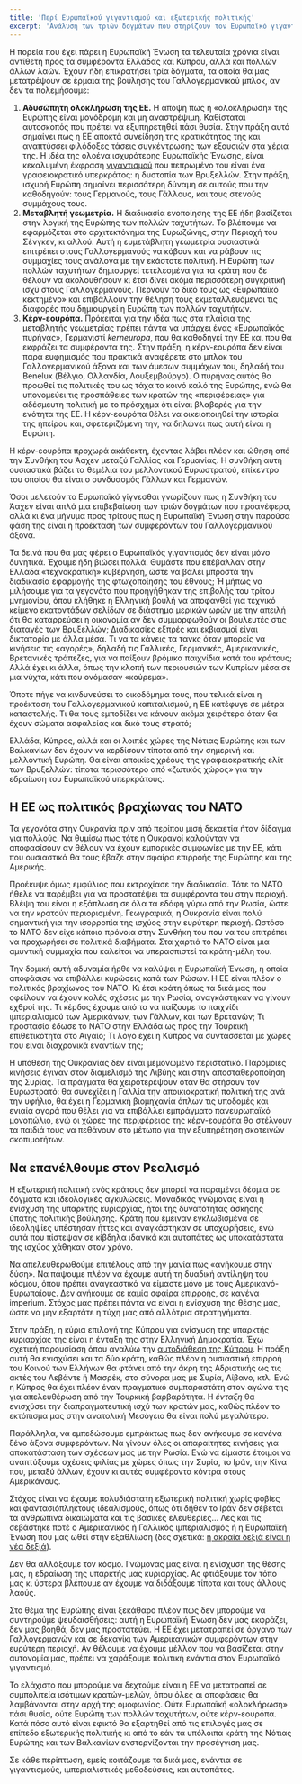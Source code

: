 ```yaml
---
title: 'Περί Ευρωπαϊκού γιγαντισμού και εξωτερικής πολιτικής'
excerpt: 'Ανάλυση των τριών δογμάτων που στηρίζουν τον Ευρωπαϊκό γιγαντισμό. Γιατί πρέπει να είμαστε εναντίον του.'
---
```


Η πορεία που έχει πάρει η Ευρωπαϊκή Ένωση τα τελευταία χρόνια είναι
αντίθετη προς τα συμφέροντα Ελλάδας και Κύπρου, αλλά και πολλών άλλων
λαών.  Έχουν ήδη επικρατήσει τρία δόγματα, τα οποία θα μας μετατρέψουν
σε έρμαια της βούλησης του Γαλλογερμανικού μπλοκ, αν δεν τα πολεμήσουμε:

1. **Αδυσώπητη ολοκλήρωση της ΕΕ.**  Η άποψη πως η «ολοκλήρωση» της
   Ευρώπης είναι μονόδρομη και μη αναστρέψιμη.  Καθίσταται αυτοσκοπός
   που πρέπει να εξυπηρετηθεί πάσι θυσία.  Στην πράξη αυτό σημαίνει πως
   η ΕΕ αποκτά συνείδηση της κρατικότητας της και αναπτύσσει φιλόδοξες
   τάσεις συγκέντρωσης των εξουσιών στα χέρια της.  Η ιδέα της ολοένα
   ισχυρότερης Ευρωπαϊκής Ένωσης, είναι κεκαλυμένη έκφραση
   [γιγαντισμού](https://protesilaos.com/greek/2019-03-08-gigantism/)
   που πεπρωμένο του είναι ένα γραφειοκρατικό υπερκράτος: η δυστοπία των
   Βρυξελλών.  Στην πράξη, ισχυρή Ευρώπη σημαίνει περισσότερη δύναμη σε
   αυτούς που την καθοδηγούν: τους Γερμανούς, τους Γάλλους, και τους
   στενούς συμμάχους τους.
2. **Μεταβλητή γεωμετρία.**  Η διαδικασία ενοποίησης της ΕΕ ήδη
   βασίζεται στην λογική της Ευρώπης των πολλών ταχυτήτων.  Το βλέπουμε
   να εφαρμόζεται στο αρχιτεκτόνημα της Ευρωζώνης, στην Περιοχή του
   Σένγκεν, κι αλλού.  Αυτή η ευμετάβλητη γεωμετρία ουσιαστικά επιτρέπει
   στους Γαλλογερμανούς να κόβουν και να ράβουν τις συμμαχίες τους
   ανάλογα με την εκάστοτε πολιτική.  Η Ευρώπη των πολλών ταχυτήτων
   δημιουργεί τετελεσμένα για τα κράτη που δε θέλουν να ακολουθήσουν κι
   έτσι δίνει ακόμα περισσότερη συγκριτική ισχύ στους Γαλλογερμανούς.
   Περνούν το δικό τους ως «Ευρωπαϊκό κεκτημένο» και επιβάλλουν την
   θέληση τους εκμεταλλευόμενοι τις διαφορές που δημιουργεί η Ευρώπη των
   πολλών ταχυτήτων.
3. **Κέρν-εουρόπα.**  Πρόκειται για την ιδέα πως στα πλαίσια της
   μεταβλητής γεωμετρίας πρέπει πάντα να υπάρχει ένας «Ευρωπαϊκός
   πυρήνας», Γερμανιστί _kerneuropa_, που θα καθοδηγεί την ΕΕ και που θα
   εκφράζει τα συμφέροντα της.  Στην πράξη, η κέρν-εουρόπα δεν είναι
   παρά ευφημισμός που πρακτικά αναφέρετε στο μπλοκ του Γαλλογερμανικού
   άξονα και των άμεσων συμμάχων του, δηλαδή του Benelux (Βέλγιο,
   Ολλανδία, Λουξεμβούργο).  Ο πυρήνας αυτός θα προωθεί τις πολιτικές
   του ως τάχα το κοινό καλό της Ευρώπης, ενώ θα υπονομεύει τις
   προσπάθειες των κρατών της «περιφέρειας» για αδέσμευτη πολιτική με το
   πρόσχημα ότι είναι βλαβερές για την ενότητα της ΕΕ.  Η κέρν-εουρόπα
   θέλει να οικειοποιηθεί την ιστορία της ηπείρου και, σφετεριζόμενη
   την, να δηλώνει πως αυτή είναι η Ευρώπη.

Η κέρν-εουρόπα προχωρά ακάθεκτη, έχοντας λάβει πλέον και ώθηση από την
Συνθήκη του Άαχεν μεταξύ Γαλλίας και Γερμανίας.  Η συνθήκη αυτή
ουσιαστικά βάζει τα θεμέλια του μελλοντικού Ευρωστρατού, επίκεντρο του
οποίου θα είναι ο συνδυασμός Γάλλων και Γερμανών.  

Όσοι μελετούν το Ευρωπαϊκό γίγνεσθαι γνωρίζουν πως η Συνθήκη του Άαχεν
είναι απλά μια επιβεβαίωση των τριών δογμάτων που προανέφερα, αλλά κι
ένα μήνυμα προς τρίτους πως η Ευρωπαϊκή Ένωση στην παρούσα φάση της
είναι η προέκταση των συμφερόντων του Γαλλογερμανικού άξονα.  

Τα δεινά που θα μας φέρει ο Ευρωπαϊκός γιγαντισμός δεν είναι μόνο
δυνητικά.  Έχουμε ήδη βιώσει πολλά.  Θυμάστε που επέβαλλαν στην Ελλάδα
«τεχνοκρατική» κυβέρνηση, ώστε να βάλει μπροστά την διαδικασία εφαρμογής
της φτωχοποίησης του έθνους;  Ή μήπως να μιλήσουμε για τα γεγονότα που
προηγήθηκαν της επιβολής του τρίτου μνημονίου, όπου κλήθηκε η Ελληνική
βουλή να αποφανθεί για τεχνικό κείμενο εκατοντάδων σελίδων σε διάστημα
μερικών ωρών με την απειλή ότι θα καταρρεύσει η οικονομία αν δεν
συμμορφωθούν οι βουλευτές στις διαταγές των Βρυξελλών;  Διαδικασίες
εξπρές και εκβιασμοί είναι δικτατορία με άλλα μέσα.  Τι να τα κάνεις τα
τανκς όταν μπορείς να κινήσεις τις «αγορές», δηλαδή τις Γαλλικές,
Γερμανικές, Αμερικανικές, Βρετανικές τράπεζες, για να παίξουν βρόμικα
παιχνίδια κατά του κράτους; Αλλά έχει κι άλλα, όπως την κλοπή των
περιουσιών των Κυπρίων μέσα σε μια νύχτα, κάτι που ονόμασαν «κούρεμα».  

Όποτε πήγε να κινδυνεύσει το οικοδόμημα τους, που τελικά είναι
η προέκταση του Γαλλογερμανικού καπιταλισμού, η ΕΕ κατέφυγε σε μέτρα
καταστολής.  Τι θα τους εμποδίζει να κάνουν ακόμα χειρότερα όταν θα
έχουν σώματα ασφαλείας και δικό τους στρατό; 

Ελλάδα, Κύπρος, αλλά και οι λοιπές χώρες της Νότιας Ευρώπης και των
Βαλκανίων δεν έχουν να κερδίσουν τίποτα από την σημερινή και μελλοντική
Ευρώπη.  Θα είναι αποικίες χρέους της γραφειοκρατικής ελίτ των
Βρυξελλών: τίποτα περισσότερο από «ζωτικός χώρος» για την εδραίωση του
Ευρωπαϊκού υπερκράτους.  

## Η ΕΕ ως πολιτικός βραχίωνας του ΝΑΤΟ

Τα γεγονότα στην Ουκρανία πριν από περίπου μισή δεκαετία ήταν δίδαγμα
για πολλούς.  Να θυμίσω πως τότε η Ουκρανοί καλούνταν να αποφασίσουν αν
θέλουν να έχουν εμπορικές συμφωνίες με την ΕΕ, κάτι που ουσιαστικά θα
τους έβαζε στην σφαίρα επιρροής της Ευρώπης και της Αμερικής.

Προέκυψε όμως εμφύλιος που εκτροχίασε την διαδικασία.  Τότε το ΝΑΤΟ
ήθελε να παρέμβει για να προστατέψει τα συμφέροντα του στην περιοχή.
Βλέψη του είναι η εξάπλωση σε όλα τα εδάφη γύρω από την Ρωσία, ώστε να
την κρατούν περιορισμένη.  Γεωγραφικά, η Ουκρανία είναι πολύ σημαντική
για την ισορροπία της ισχύος στην ευρύτερη περιοχή.  Ωστόσο το ΝΑΤΟ δεν
είχε κάποια πρόνοια στην Συνθήκη του που να του επιτρέπει να προχωρήσει
σε πολιτικά διαβήματα.  Στα χαρτιά το ΝΑΤΟ είναι μια αμυντική συμμαχία
που καλείται να υπερασπιστεί τα κράτη-μέλη του.  

Την δομική αυτή αδυναμία ήρθε να καλύψει η Ευρωπαϊκή Ένωση, η οποία
αποφάσισε να επιβάλλει κυρώσεις κατά των Ρώσων.  Η ΕΕ είναι πλέον
ο πολιτικός βραχίωνας του ΝΑΤΟ.  Κι έτσι κράτη όπως τα δικά μας που
οφείλουν να έχουν καλές σχέσεις με την Ρωσία, αναγκάστηκαν να γίνουν
εχθροί της.  Τι κέρδος έχουμε από το να παίζουμε το παιχνίδι
ιμπεριαλισμού των Αμερικάνων, των Γάλλων, και των Βρετανών;  Τι
προστασία έδωσε το ΝΑΤΟ στην Ελλάδα ως προς την Τουρκική επιθετικότητα
στο Αιγαίο;  Τι λόγο έχει η Κύπρος να συντάσσεται με χώρες που είναι
διαχρονικά εναντίων της;

Η υπόθεση της Ουκρανίας δεν είναι μεμονωμένο περιστατικό.  Παρόμοιες
κινήσεις έγιναν στον διαμελισμό της Λιβύης και στην αποσταθεροποίηση της
Συρίας.  Τα πράγματα θα χειροτερέψουν όταν θα στήσουν τον Ευρωστρατό: θα
συνεχίζει η Γαλλία την αποικιοκρατική πολιτική της ανά την υφήλιο, θα
έχει η Γερμανική βιομηχανία όπλων τις υποδομές και ενιαία αγορά που
θέλει για να επιβάλλει εμπράγματο πανευρωπαϊκό μονοπώλιο, ενώ οι χώρες
της περιφέρειας της κέρν-εουρόπα θα στέλνουν τα παιδιά τους να πεθάνουν
στο μέτωπο για την εξυπηρέτηση σκοτεινών σκοπιμοτήτων.

## Να επανέλθουμε στον Ρεαλισμό

Η εξωτερική πολιτική ενός κράτους δεν μπορεί να παραμένει δέσμια σε
δόγματα και ιδεολογικές αγκυλώσεις.  Μοναδικός γνώμονας είναι η ενίσχυση
της υπαρκτής κυριαρχίας, ήτοι της δυνατότητας άσκησης ύπατης πολιτικής
βούλησης.  Κράτη που έμειναν εγκλωβισμένα σε ιδεοληψίες υπέστησαν ήττες
και αναγκάστηκαν σε υποχωρήσεις, ενώ αυτά που πίστεψαν σε κίβδηλα
ιδανικά και αυταπάτες ως υποκατάστατα της ισχύος χάθηκαν στον χρόνο.

Να απελευθερωθούμε επιτέλους από την μανία πως «ανήκουμε στην δύση».  Να
πάψουμε πλέον να έχουμε αυτή τη δυαδική αντίληψη του κόσμου, όπου πρέπει
αναγκαστικά να είμαστε μόνο με τους Αμερικανό-Ευρωπαίους.  Δεν ανήκουμε
σε καμία σφαίρα επιρροής, σε κανένα imperium.  Στόχος μας πρέπει πάντα
να είναι η ενίσχυση της θέσης μας, ώστε να μην εξαρτάτε η τύχη μας από
αλλότρια στρατηγήματα.

Στην πράξη, η κύρια επιλογή της Κύπρου για ενίσχυση της υπαρκτής
κυριαρχίας της είναι η ένταξη της στην Ελληνική Δημοκρατία.  Έχω σχετική
παρουσίαση όπου αναλύω την [αυτοδιάθεση της
Κύπρου](https://protesilaos.com/greek/2018-09-14-cyprus-self-determination/).
Η πράξη αυτή θα ενισχύσει και τα δύο κράτη, καθώς πλέον η ουσιαστική
επιρροή του Κοινού των Ελλήνων θα φτάνει από την άκρη της Αδριατικής ως
τις ακτές του Λεβάντε ή Μασρέκ, στα σύνορα μας με Συρία, Λίβανο, κτλ.
Ενώ η Κύπρος θα έχει πλέον έναν πραγματικό συμπαραστάτη στον αγώνα της
για απελευθέρωση από την Τουρκική βαρβαρότητα.  Η _ένταξη_ θα ενισχύσει
την διαπραγματευτική ισχύ των κρατών μας, καθώς πλέον το εκτόπισμα μας
στην ανατολική Μεσόγειο θα είναι πολύ μεγαλύτερο.

Παράλληλα, να εμπεδώσουμε εμπράκτως πως δεν ανήκουμε σε κανένα ξένο
άξονα συμφερόντων.  Να γίνουν όλες οι απαραίτητες κινήσεις για
αποκατάσταση των σχέσεων μας με την Ρωσία.  Ενώ να είμαστε έτοιμοι να
αναπτύξουμε σχέσεις φιλίας με χώρες όπως την Συρία, το Ιράν, την Κίνα
που, μεταξύ άλλων, έχουν κι αυτές συμφέροντα κόντρα στους Αμερικάνους.

Στόχος είναι να έχουμε πολυδιάστατη εξωτερική πολιτική χωρίς φοβίες και
φαντασιόπληκτους ιδεαλισμούς, όπως ότι δήθεν το Ιράν δεν σέβεται τα
ανθρώπινα δικαιώματα και τις βασικές ελευθερίες…  Λες και τις σεβάστηκε
ποτέ ο Αμερικανικός ή Γαλλικός ιμπεριαλισμός ή η Ευρωπαϊκή Ένωση που μας
ωθεί στην εξαθλίωση (δες σχετικά: [η ακραία δεξιά είναι η νέα
δεξιά](https://protesilaos.com/greek/2019-04-23-new-right-far-right/)).

Δεν θα αλλάξουμε τον κόσμο.  Γνώμονας μας είναι η ενίσχυση της θέσης
μας, η εδραίωση της υπαρκτής μας κυριαρχίας.  Ας φτιάξουμε τον τόπο μας
κι ύστερα βλέπουμε αν έχουμε να διδάξουμε τίποτα και τους άλλους λαούς.

Στο θέμα της Ευρώπης είναι ξεκάθαρο πλέον πως δεν μπορούμε να συντηρούμε
ψευδαισθήσεις: αυτή η Ευρωπαϊκή Ένωση δεν μας εκφράζει, δεν μας βοηθά,
δεν μας προστατεύει.  Η ΕΕ έχει μετατραπεί σε όργανο των Γαλλογερμανών
και σε δεκανίκι των Αμερικανικών συμφερόντων στην ευρύτερη περιοχή.  Αν
θέλουμε να έχουμε μέλλον που να βασίζεται στην αυτονομία μας, πρέπει να
χαράξουμε πολιτική ενάντια στον Ευρωπαϊκό γιγαντισμό.

Το ελάχιστο που μπορούμε να δεχτούμε είναι η ΕΕ να μετατραπεί σε
συμπολιτεία ισότιμων κρατών-μελών, όπου όλες οι αποφάσεις θα λαμβάνονται
στην αρχή της ομοφωνίας.  Ούτε Ευρωπαϊκή «ολοκλήρωση» πάσι θυσία, ούτε
Ευρώπη των πολλών ταχυτήτων, ούτε κέρν-εουρόπα.  Κατά πόσο αυτό είναι
εφικτό θα εξαρτηθεί από τις επιλογές μας σε επίπεδο εξωτερικής πολιτικής
κι από το εάν τα υπόλοιπα κράτη της Νότιας Ευρώπης και των Βαλκανίων
ενστερνίζονται την προσέγγιση μας.

Σε κάθε περίπτωση, εμείς κοιτάζουμε τα δικά μας, ενάντια σε
γιγαντισμούς, ιμπεριαλιστικές μεθοδεύσεις, και αυταπάτες.
